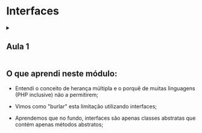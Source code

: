 # Interfaces

<!-- Documentação AULA 1 -->

<details>
  <summary>
    <h2> Aula 1</h2>
  </summary>

  <h3> Classe Abstrata </h3>

O banco nos passou uma nova demanda: a partir de agora cada cargo terá sua própria bonificação, e a bonificação padrão deixará de existir. Isso implica também que todo novo cargo precisará, obrigatoriamente, de uma bonificação própria. Antes de mais nada, corrigiremos um problema da nossa classe Funcionario, que ainda possui um atributo $cargo não mais necessário.

```php

abstract class Funcionario extends Pessoa
{
    private $salario;

    public function __construct(string $nome, CPF $cpf, float $salario)
    {
        parent::__construct($nome, $cpf);
        $this->salario = $salario;
    }
//...

```

Feito isso, removeremos também os pontos em que definíamos o cargo dos funcionários no arquivo bonificacoes.php.

```php

$umFuncionario = new Desenvolvedor(
    'Vinicius Dias',
    new CPF('123.456.789-10'),
    1000
);

$umFuncionario->sobeDeNivel();

$umaFuncionaria = new Gerente(
    'Patricia',
    new CPF('987.654.321-10'),
    3000
);

$umDiretor = new Diretor(
    'Ana Paula', new CPF('123.951.789-11')
    , 5000
);

```

Como não existe mais bonificação padrão, removeremos o método calculaBonificacao() da classe Funcionario. Sem ele, teremos que implementar a bonificação do Desenvolvedor, que passará a receber um valor fixo de 500.

```php

class Desenvolvedor extends Funcionario
{
    public function sobeDeNivel()
    {
        $this->recebeAumento($this->recuperaSalario() * 0.75);
    }

    public function calculaBonificacao(): float
    {
        return 500.0;
    }
}

```

Executando o arquivo bonificacoes.php, tudo continuará funcionando corretamente. Passaremos para a criação de um novo cargo, EditorVideo, que será armazenado no diretório "Funcionario" e fará parte do namespace Funcionario.

```php

<?php

namespace Alura\Banco\Modelo\Funcionario;


class EditorVideo extends Funcionario
{

}

```

Em bonificacoes.php, criaremos uma nova instância de Editor, chamada $umEditor, com o nome "Paulo", o CPF "456.987.231-11" e o salário 1500. Além disso, incluiremos a bonificação de $umEditor pelo método adicionaBonificacao().

```php

//...código omitido ...//

$umEditor = new EditorVideo('Paulo',
    new CPF('456.987.231-11'),
    1500
);

$controlador = new ControladorDeBonificacoes();
$controlador->adicionaBonificacaoDe($umFuncionario);
$controlador->adicionaBonificacaoDe($umaFuncionaria);
$controlador->adicionaBonificacaoDe($umDiretor);
$controlador->adicionaBonificacaoDe($umEditor);

echo $controlador->recuperaTotal();

```

Ao executarmos, receberemos um erro informando que o método calculaBonificacao() não foi definido na classe EditorVideo. Seria mais interessante se a IDE tivesse nos avisado da ausência desse método, já que todo Funcionario precisa de uma bonificação. Felizmente já sabemos fazer isso: se uma funcionalidade precisa existir para todas as classes, mas não tem uma implementação padrão, podemos lançar mão dos métodos abstratos. Nesse caso, em Funcionario, incluiremos o método abstrato calculaBonificacao() devolvendo um float.

```php
abstract public function calculaBonificacao(): float;
```

Dessa forma, a classe EditorVideo passará a apresentar um erro informando a necessidade da implementação do método calculaBonificacao(), algo que pode ser feito automaticamente com o atalho "Alt + Enter". Em seguida, definiremos que a bonificação devolvida é o valor fixo 600.

```php

class EditorVideo extends Funcionario
{

    public function calculaBonificacao(): float
    {
        return 600;
    }
}

```

A ideia desse exercício é nos aprofundarmos um pouco mais nas classes e métodos abstratos. Sendo assim, vamos recapitular o que fizemos até agora. Sabemos que todo funcionário de uma empresa tem um cargo. Portanto, podemos afirmar que ser um funcionário de uma empresa é algo mais abstrato do que, por exemplo, ser um diretor ou gerente de uma empresa; por sua vez, também podemos afirmar que os cargos são conceitos mais concretos dentro de uma empresa do que simplesmente ser um funcionário.

No nosso sistema, a classe Funcionario é um conceito, e não está pronta/apta para ser utilizada como objeto. Justamente por isso a chamamos de abstrata. Já um método abstrado é uma indicação de que aquela implementação é necessária em todas as classes que também representem um funcionário, ou seja, as classes filhas, mas não existe uma implementação padrão desse método.

Sempre que tivermos a palavra abstract no código, sabemos que ela está relacionada a herança. No caso, alguma classe precisa estender de Funcionario para que suas características façam sentido. Tais classes, por sua vez, precisarão implementar os métodos abstratos da classe base/mãe.

Isso garante que, ao cessarmos uma instância de Funcionario no método adicionaBonificacaoDe(), teremos também acesso ao método calculaBonificacao(). Se removermos a implementação abstrata de calculaBonificacao() da classe Funcionario e tentarmos acessar esse método em adicionaBonificacaoDe(), a própria IDE nos indicará que será impossível encontrá-lo.

O PHP funciona de maneira diferente de outras linguagens estritamente/estaticamente tipadas, pois chamará o método calculaBonificacao() mesmo que o objeto recebido em adicionaBonificacaoDe() não seja do tipo Funcionario. Se o método existir, ele será encontrado; do contrário, incorreremos em um erro.

Da mesma forma que <code>Funcionario</code>, faz sentido transformarmos a classe <code>Pessoa</code> em abstrata - afinal, em nosso sistema, temos funcionários (com seus respectivos cargos) ou titulares de uma conta.

```php

abstract class Pessoa
{
    protected $nome;
    private $cpf;

    public function __construct(string $nome, CPF $cpf)
    {
        $this->validaNomeTitular($nome);
        $this->nome = $nome;
        $this->cpf = $cpf;
    }
//...

```

Repare que uma classe pode ser abstrata mesmo que ela não tenha métodos abstratos. Agora que fizemos uma revisão dos conceitos de classes e métodos abstratos, não deixe de fazer os exercícios e expor as suas dúvidas no fórum!

</details>

## O que aprendi neste módulo:

- Entendi o conceito de herança múltipla e o porquê de muitas linguagens (PHP inclusive) não a permitirem;

- Vimos como "burlar" esta limitação utilizando interfaces;

- Aprendemos que no fundo, interfaces são apenas classes abstratas que contém apenas métodos abstratos;
